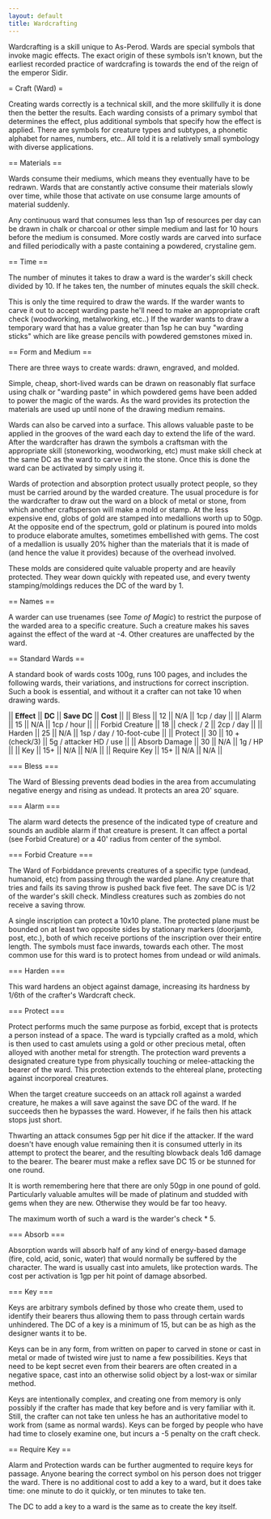 ```yaml
---
layout: default
title: Wardcrafting
---
```




Wardcrafting is a skill unique to As-Perod.  Wards are special symbols that invoke magic effects.  The exact origin of these symbols isn't known, but the earliest recorded practice of wardcrafing is towards the end of the reign of the emperor Sidir.

= Craft (Ward) =

Creating wards correctly is a technical skill, and the more skillfully it is done then the better the results.  Each warding consists of a primary symbol that determines the effect, plus additional symbols that specify how the effect is applied.  There are symbols for creature types and subtypes, a phonetic alphabet for names, numbers, etc..  All told it is a relatively small symbology with diverse applications.

== Materials ==

Wards consume their mediums, which means they eventually have to be redrawn.  Wards that are constantly active consume their materials slowly over time, while those that activate on use consume large amounts of material suddenly.

Any continuous ward that consumes less than 1sp of resources per day can be drawn in chalk or charcoal or other simple medium and last for 10 hours before the medium is consumed.  More costly wards are carved into surface and filled periodically with a paste containing a powdered, crystaline gem.

== Time ==

The number of minutes it takes to draw a ward is the warder's skill check divided by 10.  If he takes ten, the number of minutes equals the skill check.

This is only the time required to draw the wards.  If the warder wants to carve it out to accept warding paste he'll need to make an appropriate craft check (woodworking, metalworking, etc..)  If the warder wants to draw a temporary ward that has a value greater than 1sp he can buy "warding sticks" which are like grease pencils with powdered gemstones mixed in.

== Form and Medium ==

There are three ways to create wards: drawn, engraved, and molded. 

Simple, cheap, short-lived wards can be drawn on reasonably flat surface using chalk or "warding paste" in which powdered gems have been added to power the magic of the wards.  As the ward provides its protection the materials are used up until none of the drawing medium  remains.

Wards can also be carved into a surface.  This allows valuable paste to be applied in the grooves of the ward each day to extend the life of the ward.  After the wardcrafter has drawn the symbols a craftsman with the appropriate skill (stoneworking, woodworking, etc) must make skill check at the same DC as the ward to carve it into the stone.  Once this is done the ward can be activated by simply using it.

Wards of protection and absorption protect usually protect people, so they must be carried around by the warded creature.  The usual procedure is for the wardcrafter to draw out the ward on a block of metal or stone, from which another craftsperson will make a mold or stamp.  At the less expensive end, globs of gold are stamped into medallions worth up to 50gp.  At the opposite end of the spectrum, gold or platinum is poured into molds to produce elaborate amultes, sometimes embellished with gems.  The cost of a medallion is usually 20% higher than the materials that it is made of (and hence the value it provides) because of the overhead involved.

These molds are considered quite valuable property and are heavily protected.  They wear down quickly with repeated use, and every twenty stamping/moldings reduces the DC of the ward by 1.

== Names ==

A warder can use truenames (see *Tome of Magic*) to restrict the purpose of the warded area to a specific creature.  Such a creature makes his saves against the effect of the ward at -4.  Other creatures are unaffected by the ward.

== Standard Wards ==

A standard book of wards costs 100g, runs 100 pages, and includes the following wards, their variations, and instructions for correct inscription.  Such a book is essential, and without it a crafter can not take 10 when drawing wards.

|| **Effect** || **DC** || **Save DC** || **Cost** ||
|| Bless || 12 || N/A || 1cp / day ||
|| Alarm || 15 || N/A || 1cp / hour ||
|| Forbid Creature || 18 || check / 2 || 2cp / day ||
|| Harden || 25 || N/A || 1sp / day / 10-foot-cube ||
|| Protect || 30 || 10 + (check/3) || 5g / attacker HD / use ||
|| Absorb Damage || 30 || N/A || 1g / HP ||
|| Key || 15+ || N/A || N/A ||
|| Require Key || 15+ || N/A || N/A ||

=== Bless ===

The Ward of Blessing prevents dead bodies in the area from accumulating negative energy and rising as undead.  It protects an area 20' square.

=== Alarm ===

The alarm ward detects the presence of the indicated type of creature and sounds an audible alarm if that creature is present.  It can affect a portal (see Forbid Creature) or a 40' radius from center of the symbol.

=== Forbid Creature ===

The Ward of Forbiddance prevents creatures of a specific type (undead, humanoid, etc) from passing through the warded plane.  Any creature that tries and fails its saving throw is pushed back five feet.  The save DC is 1/2 of the warder's skill check.  Mindless creatures such as zombies do not receive a saving throw.

A single inscription can protect a 10x10 plane.  The protected plane must be bounded on at least two opposite sides by stationary markers (doorjamb, post, etc.), both of which receive portions of the inscription over their entire length.  The symbols must face inwards, towards each other.  The most common use for this ward is to protect homes from undead or wild animals.

=== Harden ===

This ward hardens an object against damage, increasing its hardness by 1/6th of the crafter's Wardcraft check.

=== Protect ===

Protect performs much the same purpose as forbid, except that is protects a person instead of a space.  The ward is typcially crafted as a mold, which is then used to cast amulets using a gold or other precious metal, often alloyed with another metal for strength.  The protection ward prevents a designated creature type from physically touching or melee-attacking the bearer of the ward.  This protection extends to the ehtereal plane, protecting against incorporeal creatures.

When the target creature succeeds on an attack roll against a warded creature, he makes a will save against the save DC of the ward.  If he succeeds then he bypasses the ward.  However, if he fails then his attack stops just short.

Thwarting an attack consumes 5gp per hit dice if the attacker.  If the ward doesn't have enough value remaining then it is consumed utterly in its attempt to protect the bearer, and the resulting blowback deals 1d6  damage to the bearer.  The bearer must make a reflex save DC 15 or be stunned for one round.

It is worth remembering here that there are only 50gp in one pound of gold.  Particularly valuable amultes will be made of platinum and studded with gems when they are new.  Otherwise they would be far too heavy.

The maximum worth of such a ward is the warder's check * 5.

=== Absorb ===

Absorption wards will absorb half of any kind of energy-based damage (fire, cold, acid, sonic, water) that would normally be suffered by the character.  The ward is usually cast into amulets, like protection wards.  The cost per activation is 1gp per hit point of damage absorbed.  

=== Key ===

Keys are arbitrary symbols defined by those who create them, used to identify their bearers thus allowing them to pass through certain wards unhindered.  The DC of a key is a minimum of 15, but can be as high as the designer wants it to be.

Keys can be in any form, from written on paper to carved in stone or cast in metal or made of twisted wire just to name a few possibilities.  Keys that need to be kept secret even from their bearers are often created in a negative space, cast into an otherwise solid object by a lost-wax or similar method.

Keys are intentionally complex, and creating one from memory is only possibly if the crafter has made that key before and is very familiar with it.  Still, the crafter can not take ten unless he has an authoritative model to work from (same as normal wards).  Keys can be forged by people who have had time to closely examine one, but incurs a -5 penalty on the craft check.

== Require Key ==

Alarm and Protection wards can be further augmented to require keys for passage.  Anyone bearing the correct symbol on his person does not trigger the ward.  There is no additional cost to add a key to a ward, but it does take time: one minute to do it quickly, or ten minutes to take ten.

The DC to add a key to a ward is the same as to create the key itself.
